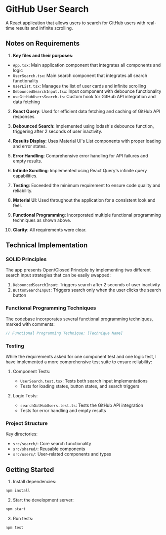 # GitHub User Search

A React application that allows users to search for GitHub users with real-time results and infinite scrolling.

## Notes on Requirements

1. **Key files and their purposes**:

- `App.tsx`: Main application component that integrates all components and logic
- `UserSearch.tsx`: Main search component that integrates all search functionality
- `UserList.tsx`: Manages the list of user cards and infinite scrolling
- `DebouncedSearchInput.tsx`: Input component with debounce functionality
- `useGitHubUsersSearch.ts`: Custom hook for GitHub API integration and data fetching

2. **React Query**: Used for efficient data fetching and caching of GitHub API responses.

3. **Debounced Search**: Implemented using lodash's debounce function, triggering after 2 seconds of user inactivity.

4. **Results Display**: Uses Material UI's List components with proper loading and error states.

5. **Error Handling**: Comprehensive error handling for API failures and empty results.

6. **Infinite Scrolling**: Implemented using React Query's infinite query capabilities.

7. **Testing**: Exceeded the minimum requirement to ensure code quality and reliability.

8. **Material UI**: Used throughout the application for a consistent look and feel.

9. **Functional Programming**: Incorporated multiple functional programming techniques as shown above.

10. **Clarity**: All requirements were clear.

## Technical Implementation

### SOLID Principles

The app presents Open/Closed Principle by implementing two different search input strategies that can be easily swapped:

1. `DebouncedSearchInput`: Triggers search after 2 seconds of user inactivity
2. `ButtonSearchInput`: Triggers search only when the user clicks the search button

### Functional Programming Techniques

The codebase incorporates several functional programming techniques, marked with comments:
```typescript
// Functional Programming Technique: [Technique Name]
```

### Testing

While the requirements asked for one component test and one logic test, I have implemented a more comprehensive test suite to ensure reliability:

1. Component Tests:
   - `UserSearch.test.tsx`: Tests both search input implementations
   - Tests for loading states, button states, and search triggers

2. Logic Tests:
   - `searchGitHubUsers.test.ts`: Tests the GitHub API integration
   - Tests for error handling and empty results

### Project Structure

Key directories:
- `src/search/`: Core search functionality
- `src/shared/`: Reusable components
- `src/users/`: User-related components and types

## Getting Started

1. Install dependencies:
```bash
npm install
```

2. Start the development server:
```bash
npm start
```

3. Run tests:
```bash
npm test
```
